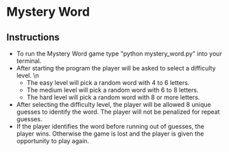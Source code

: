 # Mystery Word
## Instructions

* To run the Mystery Word game type "python mystery_word.py" into your terminal.
* After starting the program the player will be asked to select a difficulty level. \n
   * The easy level will pick a random word with 4 to 6 letters.
   * The medium level will pick a random word with 6 to 8 letters.
   * The hard level will pick a random word with 8 or more letters.
* After selecting the difficulty level, the player will be allowed 8 unique guesses to identify the word. The player will not be penalized for repeat guesses.
* If the player identifies the word before running out of guesses, the player wins. Otherwise the game is lost and the player is given the opportunity to play again.

